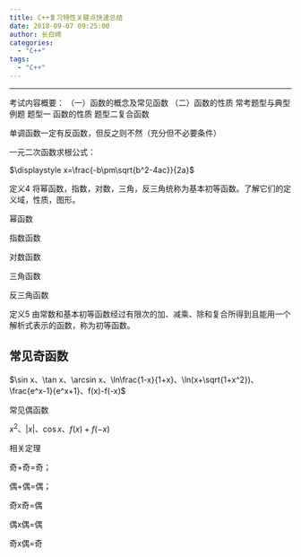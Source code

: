 ```yaml
---
title: C++复习特性关键点快速总结
date: 2018-09-07 09:25:00
author: 长白崎
categories:
  - "C++"
tags:
  - "C++"
---
```






***
考试内容概要：
（一）函数的概念及常见函数
（二）函数的性质
常考题型与典型例题
题型一 函数的性质
题型二复合函数


单调函数一定有反函数，但反之则不然（充分但不必要条件）



一元二次函数求根公式：

$\displaystyle x=\frac{-b\pm\sqrt{b^2-4ac}}{2a}$



定义4	将幂函数，指数，对数，三角，反三角统称为基本初等函数。了解它们的定义域，性质，图形。

幂函数

指数函数

对数函数

三角函数

反三角函数

定义5	由常数和基本初等函数经过有限次的加、减乘、除和复合所得到且能用一个解析式表示的函数，称为初等函数。



## 常见奇函数

$\sin x、\tan x、\arcsin x、\ln\frac{1-x}{1+x}、\ln(x+\sqrt{1+x^2})、\frac{e^x-1}{e^x+1}、f(x)-f(-x)$

常见偶函数

$x^2、|x|、\cos x、f(x)+f(-x)$

相关定理

奇+奇=奇；

偶+偶=偶；

奇x奇=偶

偶x偶=偶

奇x偶=奇